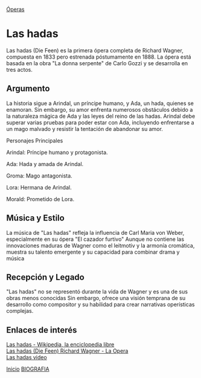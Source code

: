 [Óperas](obras.md)
# **Las hadas**  

Las hadas (Die Feen) es la primera ópera completa de Richard Wagner, compuesta en 1833 pero estrenada póstumamente en 1888. La ópera está basada en la obra "La donna serpente" de Carlo Gozzi y se desarrolla en tres actos.

## Argumento

La historia sigue a Arindal, un príncipe humano, y Ada, un hada, quienes se enamoran. Sin embargo, su amor enfrenta numerosos obstáculos debido a la naturaleza mágica de Ada y las leyes del reino de las hadas. Arindal debe superar varias pruebas para poder estar con Ada, incluyendo enfrentarse a un mago malvado y resistir la tentación de abandonar su amor.

Personajes Principales  

Arindal: Príncipe humano y protagonista.

Ada: Hada y amada de Arindal.

Groma: Mago antagonista.

Lora: Hermana de Arindal.

Morald: Prometido de Lora.

## Música y Estilo 

La música de "Las hadas" refleja la influencia de Carl Maria von Weber, especialmente en su ópera "El cazador furtivo" Aunque no contiene las innovaciones maduras de Wagner como el leitmotiv y la armonía cromática, muestra su talento emergente y su capacidad para combinar drama y música
## Recepción y Legado

"Las hadas" no se representó durante la vida de Wagner y es una de sus obras menos conocidas Sin embargo, ofrece una visión temprana de su desarrollo como compositor y su habilidad para crear narrativas operísticas complejas.

## Enlaces de interés 
[Las hadas - Wikipedia, la enciclopedia libre](https://es.wikipedia.org/wiki/Las_hadas)  
[Las hadas (Die Feen) Richard Wagner - La Opera](https://laopera.net/wagner/las-hadas-die-feen-richard-wagner)  
[Las hadas video](https://www.youtube.com/watch?v=nRQoIYuukzc)


 [Inicio](README.md)  [BIOGRAFIA](biografia.md) 